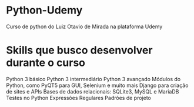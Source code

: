 # Python-Udemy
Curso de python do Luiz Otavio de Mirada na plataforma Udemy 

# Skills que busco desenvolver durante o curso
Python 3 básico
Python 3 intermediário
Python 3 avançado
Módulos do Python, como PyQT5 para GUI, Selenium e muito mais
Django para criação de sites e APIs
Bases de dados relacionais: SQLite3, MySQL e MariaDB
Testes no Python
Expressões Regulares
Padrões de projeto
